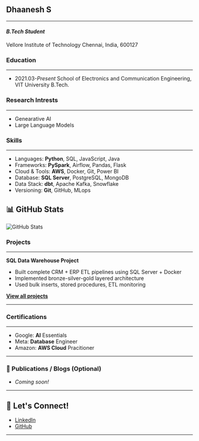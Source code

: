 ## Dhaanesh S
---

#### _B.Tech Student_
Vellore Institute of Technology
Chennai, India, 600127

### Education
---
* 2021.03-_Present_ School of Electronics and Communication Engineering, VIT University B.Tech.

### Research Intrests
---
* Genearative AI
* Large Language Models

### Skills
---
* Languages: **Python**, SQL, JavaScript, Java
* Frameworks: **PySpark**, Airflow, Pandas, Flask  
* Cloud & Tools: **AWS**, Docker, Git, Power BI  
* Database: **SQL Server**, PostgreSQL, MongoDB  
* Data Stack: **dbt**, Apache Kafka, Snowflake  
* Versioning: **Git**, GitHub, MLops

## 📊 GitHub Stats

![GitHub Stats](https://github-readme-stats.vercel.app/api?username=Dhaanesh26&theme=default_repocard&hide_border=false&include_all_commits=true&count_private=false)

### Projects
---

**SQL Data Warehouse Project**  
- Built complete CRM + ERP ETL pipelines using SQL Server + Docker  
- Implemented bronze-silver-gold layered architecture  
- Used bulk inserts, stored procedures, ETL monitoring  

[__View all projects__](https://github.com/Dhaanesh26?tab=repositories)

---

### Certifications
---

- Google: **AI** Essentials  
- Meta: **Database** Engineer 
- Amazon: **AWS Cloud** Pracitioner

---

### 📝 Publications / Blogs (Optional)

- _Coming soon!_

---

## 🤝 Let's Connect!

- [LinkedIn](https://linkedin.com/in/dhaanesh-s)
- [GitHub](https://github.com/Dhaanesh26)

---



